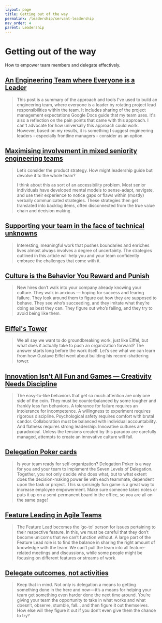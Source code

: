 ```yaml
---
layout: page
title: Getting out of the way
permalink: /leadership/servant-leadership
nav_order: 4
parent: Leadership
---
```


# Getting out of the way

How to empower team members and delegate effectively.

## [An Engineering Team where Everyone is a Leader](https://blog.pragmaticengineer.com/a-team-where-everyone-is-a-leader/)

> This post is a summary of the approach and tools I've used to build an engineering team, where everyone is a leader by rotating project lead responsibilities within the team. It includes sharing of the project management expectations Google Docs guide that my team uses. It's also a reflection on the pain points that came with this approach. I can't advocate for how universally this approach could work. However, based on my results, it is something I suggest engineering leaders - especially frontline managers - consider as an option.

## [Maximising involvement in mixed seniority engineering teams](https://craigbass.uk/my-blog/maximising-involvement-in-mixed-seniority-engineering-teams)

> Let’s consider the product strategy. How might leadership guide but devolve it to the whole team?
>
> I think about this as sort of an accessibility problem. Most senior individuals have developed mental models to sense-adapt, navigate, and use their experience to notice gaps or flaws within (mostly) verbally communicated strategies. These strategies then get translated into backlog items, often disconnected from the true value chain and decision making.

## [Supporting your team in the face of technical unknowns](https://leaddev.com/culture-engagement-motivation/supporting-your-team-face-technical-unknowns)

> Interesting, meaningful work that pushes boundaries and enriches lives almost always involves a degree of uncertainty. The strategies outlined in this article will help you and your team confidently embrace the challenges that come with it.

## [Culture is the Behavior You Reward and Punish](https://jocelyngoldfein.com/culture-is-the-behavior-you-reward-and-punish-7e8e75c6543e)

> New hires don’t walk into your company already knowing your culture. They walk in anxious — hoping for success and fearing failure. They look around them to figure out how they are supposed to behave. They see who’s succeeding, and they imitate what they’re doing as best they can. They figure out who’s failing, and they try to avoid being like them.

## [Eiffel's Tower](https://www.youtube.com/watch?v=RNGZTkM2xOU)

> We all say we want to do groundbreaking work, just like Eiffel, but what does it actually take to push an organization forward? The answer starts long before the work itself. Let’s see what we can learn from how Gustave Eiffel went about building his record-shattering tower.

## [Innovation Isn’t All Fun and Games — Creativity Needs Discipline](https://hbr.org/2019/01/the-hard-truth-about-innovative-cultures)

> The easy-to-like behaviors that get so much attention are only one side of the coin. They must be counterbalanced by some tougher and frankly less fun behaviors. A tolerance for failure requires an intolerance for incompetence. A willingness to experiment requires rigorous discipline. Psychological safety requires comfort with brutal candor. Collaboration must be balanced with individual accountability. And flatness requires strong leadership. Innovative cultures are paradoxical. Unless the tensions created by this paradox are carefully managed, attempts to create an innovative culture will fail.

## [Delegation Poker cards](https://management30.com/shop/delegation-poker-cards/)

> Is your team ready for self-organization? Delegation Poker is a way for you and your team to implement the Seven Levels of Delegation. Together, you not only decide who does what, but to what extent does the decision-making power lie with each teammate, dependent upon the task or project. This surprisingly fun game is a great way to increase employee empowerment. Make sure someone takes notes or puts it up on a semi-permanent board in the office, so you are all on the same page!

## [Feature Leading in Agile Teams](https://www.thoughtworks.com/insights/blog/feature-leading-agile-team)

> The Feature Lead becomes the ‘go-to’ person for issues pertaining to their respective feature. In this, we must be careful that they don’t become unicorns that we can’t function without. A large part of the Feature Lead role is to find the balance in sharing the right amount of knowledge with the team. We can’t pull the team into all feature-related meetings and discussions, while some people might be focusing on different features or streams of work.

## [Delegate outcomes, not activities](https://knowyourteam.com/blog/2018/04/30/delegate-outcomes-not-activities/)

> Keep that in mind. Not only is delegation a means to getting something done in the here and now — it’s a means for helping your team get something even harder done the next time around. You’re giving your team the opportunity to take in what works and what doesn’t, observe, stumble, fall… and then figure it out themselves. How else will they figure it out if you don’t even give them the chance to try?
